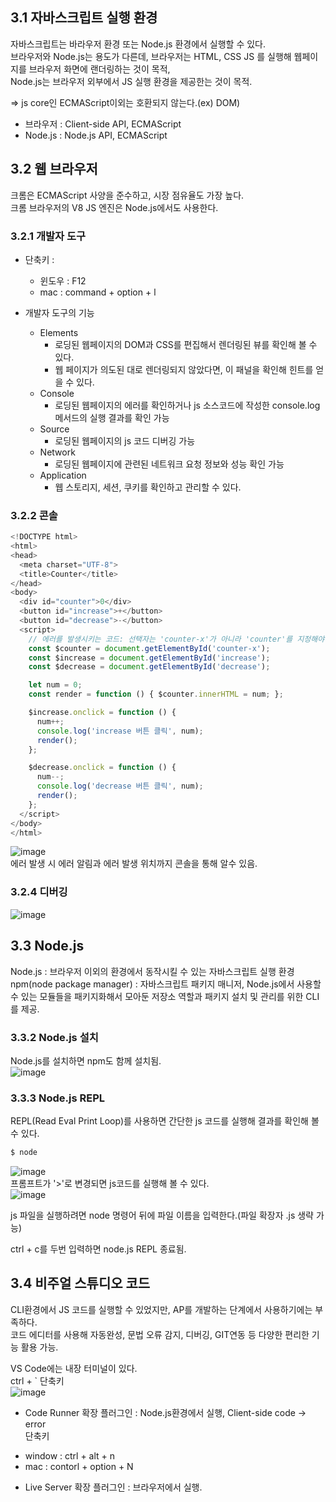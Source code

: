 ## 3.1 자바스크립트 실행 환경

자바스크립트는 바라우저 환경 또는 Node.js 환경에서 실행할 수 있다.  
브라우저와 Node.js는 용도가 다른데, 브라우저는 HTML, CSS JS 를 실행해 웹페이지를 브라우저 화면에 랜더링하는 것이 목적,  
Node.js는 브라우저 외부에서 JS 실행 환경을 제공한는 것이 목적.

=> js core인 ECMAScript이외는 호환되지 않는다.(ex) DOM)

- 브라우저 : Client-side API, ECMAScript
- Node.js : Node.js API, ECMAScript

## 3.2 웹 브라우저

크롬은 ECMAScript 사양을 준수하고, 시장 점유율도 가장 높다.  
크롬 브라우저의 V8 JS 엔진은 Node.js에서도 사용한다.

### 3.2.1 개발자 도구

- 단축키 :

  - 윈도우 : F12
  - mac : command + option + l

- 개발자 도구의 기능
  - Elements
    - 로딩된 웹페이지의 DOM과 CSS를 편집해서 렌더링된 뷰를 확인해 볼 수 있다.
    - 웹 페이지가 의도된 대로 렌더링되지 않았다면, 이 패널을 확인해 힌트를 얻을 수 있다.
  - Console
    - 로딩된 웹페이지의 에러를 확인하거나 js 소스코드에 작성한 console.log 메서드의 실행 결과를 확인 가능
  - Source
    - 로딩된 웹페이지의 js 코드 디버깅 가능
  - Network
    - 로딩된 웹페이지에 관련된 네트워크 요청 정보와 성능 확인 가능
  - Application
    - 웹 스토리지, 세션, 쿠키를 확인하고 관리할 수 있다.

### 3.2.2 콘솔

```javascript
<!DOCTYPE html>
<html>
<head>
  <meta charset="UTF-8">
  <title>Counter</title>
</head>
<body>
  <div id="counter">0</div>
  <button id="increase">+</button>
  <button id="decrease">-</button>
  <script>
    // 에러를 발생시키는 코드: 선택자는 'counter-x'가 아니라 'counter'를 지정해야 한다.
    const $counter = document.getElementById('counter-x');
    const $increase = document.getElementById('increase');
    const $decrease = document.getElementById('decrease');

    let num = 0;
    const render = function () { $counter.innerHTML = num; };

    $increase.onclick = function () {
      num++;
      console.log('increase 버튼 클릭', num);
      render();
    };

    $decrease.onclick = function () {
      num--;
      console.log('decrease 버튼 클릭', num);
      render();
    };
  </script>
</body>
</html>
```

![image](https://user-images.githubusercontent.com/67637716/184160888-8b6ef564-5175-4d44-a787-c6254484bf89.png)  
에러 발생 시 에러 알림과 에러 발생 위치까지 콘솔을 통해 알수 있음.

### 3.2.4 디버깅

![image](https://user-images.githubusercontent.com/67637716/184162058-5fe8a703-c9a3-44f8-8b61-4f9ccd8a127a.png)

## 3.3 Node.js

Node.js : 브라우저 이외의 환경에서 동작시킬 수 있는 자바스크립트 실행 환경  
npm(node package manager) : 자바스크립트 패키지 매니저, Node.js에서 사용할 수 있는 모듈들을 패키지화해서 모아둔 저장소 역할과 패키지 설치 및 관리를 위한 CLI를 제공.

### 3.3.2 Node.js 설치

Node.js를 설치하면 npm도 함께 설치됨.  
![image](https://user-images.githubusercontent.com/67637716/184164647-02d72953-d1ee-44cc-b563-5ab48c609c5f.png)

### 3.3.3 Node.js REPL

REPL(Read Eval Print Loop)를 사용하면 간단한 js 코드를 실행해 결과를 확인해 볼 수 있다.

```node.js
$ node
```

![image](https://user-images.githubusercontent.com/67637716/184164920-913731bc-1df3-4118-9cae-48b0177fe482.png)  
프롬프트가 '>'로 변경되면 js코드를 실행해 볼 수 있다.  
![image](https://user-images.githubusercontent.com/67637716/184165257-de07e81f-4505-4665-b858-94aa8c858efc.png)

js 파일을 실행하려면 node 명령어 뒤에 파일 이름을 입력한다.(파일 확장자 .js 생략 가능)

ctrl + c를 두번 입력하면 node.js REPL 종료됨.

## 3.4 비주얼 스튜디오 코드

CLI환경에서 JS 코드를 실행할 수 있었지만, AP를 개발하는 단계에서 사용하기에는 부족하다.  
코드 에디터를 사용해 자동완성, 문법 오류 감지, 디버깅, GIT연동 등 다양한 편리한 기능 활용 가능.

VS Code에는 내장 터미널이 있다.  
ctrl + ` 단축키  
![image](https://user-images.githubusercontent.com/67637716/184166070-e236ae27-bfd2-45ec-b13c-69e07422bb23.png)

- Code Runner 확장 플러그인 : Node.js환경에서 실행, Client-side code -> error  
  단축키

* window : ctrl + alt + n
* mac : contorl + option + N

- Live Server 확장 플러그인 : 브라우저에서 실행.

